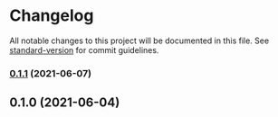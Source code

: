 # Changelog

All notable changes to this project will be documented in this file. See [standard-version](https://github.com/conventional-changelog/standard-version) for commit guidelines.

### [0.1.1](https://github.com/aidergroup/eslint-config-aider/compare/v0.1.0...v0.1.1) (2021-06-07)

## 0.1.0 (2021-06-04)

